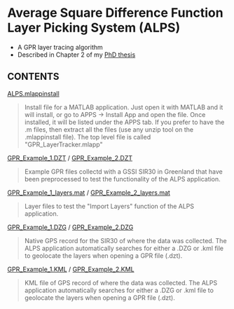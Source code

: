 # Average Square Difference Function Layer Picking System (ALPS)
- A GPR layer tracing algorithm
- Described in Chapter 2 of my [PhD thesis](../../Thesis_AustinLines_FINAL.pdf)

## CONTENTS
[ALPS.mlappinstall](./ALPS.mlappinstall)
> Install file for a MATLAB application. Just open it with MATLAB and it will install, or go to APPS -> Install App and open the file. Once installed, it will be listed under the APPS tab. If you prefer to have the .m files, then extract all the files (use any unzip tool on the .mlappinstall file). The top level file is called "GPR_LayerTracker.mlapp"

[GPR_Example_1.DZT](./GPR_Example_1.DZT) / [GPR_Example_2.DZT](./GPR_Example_2.DZT)
> Example GPR files collectd with a GSSI SIR30 in Greenland that have been preprocessed to test the functionality of the ALPS application.

[GPR_Example_1_layers.mat](./GPR_Example_1_layers.mat) / [GPR_Example_2_layers.mat](./GPR_Example_2_layers.mat)
> Layer files to test the "Import Layers" function of the ALPS application.

[GPR_Example_1.DZG](./GPR_Example_1.DZG) / [GPR_Example_2.DZG](./GPR_Example_2.DZG)
> Native GPS record for the SIR30 of where the data was collected. The ALPS application automatically searches for either a .DZG or .kml file to geolocate the layers when opening a GPR file (.dzt).

[GPR_Example_1.KML](./GPR_Example_1.KML) / [GPR_Example_2.KML](./GPR_Example_2.KML)
> KML file of GPS record of where the data was collected. The ALPS application automatically searches for either a .DZG or .kml file to geolocate the layers when opening a GPR file (.dzt).
